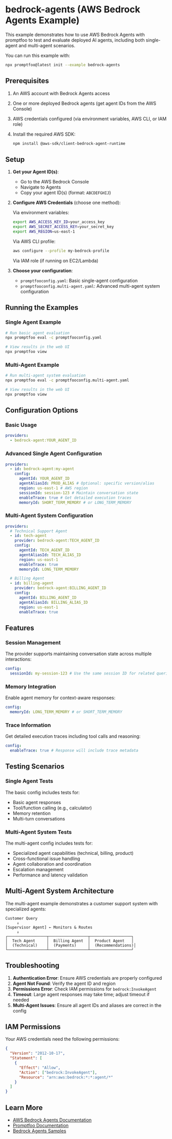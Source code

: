 # bedrock-agents (AWS Bedrock Agents Example)

This example demonstrates how to use AWS Bedrock Agents with promptfoo to test and evaluate deployed AI agents, including both single-agent and multi-agent scenarios.

You can run this example with:

```bash
npx promptfoo@latest init --example bedrock-agents
```

## Prerequisites

1. An AWS account with Bedrock Agents access
2. One or more deployed Bedrock agents (get agent IDs from the AWS Console)
3. AWS credentials configured (via environment variables, AWS CLI, or IAM role)
4. Install the required AWS SDK:

   ```bash
   npm install @aws-sdk/client-bedrock-agent-runtime
   ```

## Setup

1. **Get your Agent ID(s)**:
   - Go to the AWS Bedrock Console
   - Navigate to Agents
   - Copy your agent ID(s) (format: `ABCDEFGHIJ`)

2. **Configure AWS Credentials** (choose one method):

   Via environment variables:

   ```bash
   export AWS_ACCESS_KEY_ID=your_access_key
   export AWS_SECRET_ACCESS_KEY=your_secret_key
   export AWS_REGION=us-east-1
   ```

   Via AWS CLI profile:

   ```bash
   aws configure --profile my-bedrock-profile
   ```

   Via IAM role (if running on EC2/Lambda)

3. **Choose your configuration**:
   - `promptfooconfig.yaml`: Basic single-agent configuration
   - `promptfooconfig.multi-agent.yaml`: Advanced multi-agent system configuration

## Running the Examples

### Single Agent Example

```bash
# Run basic agent evaluation
npx promptfoo eval -c promptfooconfig.yaml

# View results in the web UI
npx promptfoo view
```

### Multi-Agent Example

```bash
# Run multi-agent system evaluation
npx promptfoo eval -c promptfooconfig.multi-agent.yaml

# View results in the web UI
npx promptfoo view
```

## Configuration Options

### Basic Usage

```yaml
providers:
  - bedrock-agent:YOUR_AGENT_ID
```

### Advanced Single Agent Configuration

```yaml
providers:
  - id: bedrock-agent:my-agent
    config:
      agentId: YOUR_AGENT_ID
      agentAliasId: PROD_ALIAS # Optional: specific version/alias
      region: us-east-1 # AWS region
      sessionId: session-123 # Maintain conversation state
      enableTrace: true # Get detailed execution traces
      memoryId: SHORT_TERM_MEMORY # or LONG_TERM_MEMORY
```

### Multi-Agent System Configuration

```yaml
providers:
  # Technical Support Agent
  - id: tech-agent
    provider: bedrock-agent:TECH_AGENT_ID
    config:
      agentId: TECH_AGENT_ID
      agentAliasId: TECH_ALIAS_ID
      region: us-east-1
      enableTrace: true
      memoryId: LONG_TERM_MEMORY

  # Billing Agent
  - id: billing-agent
    provider: bedrock-agent:BILLING_AGENT_ID
    config:
      agentId: BILLING_AGENT_ID
      agentAliasId: BILLING_ALIAS_ID
      region: us-east-1
      enableTrace: true
```

## Features

### Session Management

The provider supports maintaining conversation state across multiple interactions:

```yaml
config:
  sessionId: my-session-123 # Use the same session ID for related queries
```

### Memory Integration

Enable agent memory for context-aware responses:

```yaml
config:
  memoryId: LONG_TERM_MEMORY # or SHORT_TERM_MEMORY
```

### Trace Information

Get detailed execution traces including tool calls and reasoning:

```yaml
config:
  enableTrace: true # Response will include trace metadata
```

## Testing Scenarios

### Single Agent Tests

The basic config includes tests for:

- Basic agent responses
- Tool/function calling (e.g., calculator)
- Memory retention
- Multi-turn conversations

### Multi-Agent System Tests

The multi-agent config includes tests for:

- Specialized agent capabilities (technical, billing, product)
- Cross-functional issue handling
- Agent collaboration and coordination
- Escalation management
- Performance and latency validation

## Multi-Agent System Architecture

The multi-agent example demonstrates a customer support system with specialized agents:

```text
Customer Query
     ↓
[Supervisor Agent] ← Monitors & Routes
     ↓
┌─────────────────┬─────────────────┬──────────────────┐
│  Tech Agent     │  Billing Agent  │  Product Agent   │
│  (Technical)    │  (Payments)     │  (Recommendations)│
└─────────────────┴─────────────────┴──────────────────┘
```

## Troubleshooting

1. **Authentication Error**: Ensure AWS credentials are properly configured
2. **Agent Not Found**: Verify the agent ID and region
3. **Permissions Error**: Check IAM permissions for `bedrock:InvokeAgent`
4. **Timeout**: Large agent responses may take time; adjust timeout if needed
5. **Multi-Agent Issues**: Ensure all agent IDs and aliases are correct in the config

## IAM Permissions

Your AWS credentials need the following permissions:

```json
{
  "Version": "2012-10-17",
  "Statement": [
    {
      "Effect": "Allow",
      "Action": ["bedrock:InvokeAgent"],
      "Resource": "arn:aws:bedrock:*:*:agent/*"
    }
  ]
}
```

## Learn More

- [AWS Bedrock Agents Documentation](https://docs.aws.amazon.com/bedrock/latest/userguide/agents.html)
- [Promptfoo Documentation](https://promptfoo.dev/docs/providers/bedrock/)
- [Bedrock Agents Samples](https://github.com/awslabs/amazon-bedrock-agents-samples)
